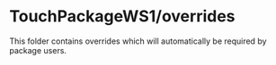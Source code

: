 # TouchPackageWS1/overrides

This folder contains overrides which will automatically be required by package users.
